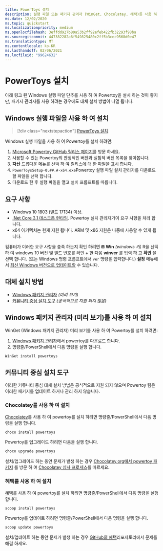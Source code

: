 ```yaml
---
title: PowerToys 설치
description: 실행 파일 또는 패키지 관리자 (WinGet, Chocolatey, 혜택)를 사용 하 여 Windows 10을 사용자 지정 하는 일련의 유틸리티 인 Powertoy을 설치 합니다.
ms.date: 12/02/2020
ms.topic: quickstart
ms.localizationpriority: medium
ms.openlocfilehash: 3effdd927b89a53b2ff92efeb422fb32293f98ba
ms.sourcegitcommit: 447382282a6f549825480c2ff5b3cec9568d0e47
ms.translationtype: MT
ms.contentlocale: ko-KR
ms.lasthandoff: 02/06/2021
ms.locfileid: "99624632"
---
```

# <a name="install-powertoys"></a>PowerToys 설치

아래 링크 된 Windows 실행 파일 단추를 사용 하 여 Powertoy을 설치 하는 것이 좋지만, 패키지 관리자를 사용 하려는 경우에도 대체 설치 방법이 나열 됩니다.

## <a name="install-with-windows-executable-file"></a>Windows 실행 파일을 사용 하 여 설치

> [!div class="nextstepaction"]
> [PowerToys 설치](https://aka.ms/installpowertoys)

Windows 실행 파일을 사용 하 여 Powertoy를 설치 하려면:

1. [Microsoft Powertoy GitHub 릴리스 페이지](https://github.com/microsoft/PowerToys/releases/)를 방문 하세요.
2. 사용할 수 있는 Powertoy의 안정적인 버전과 실험적 버전 목록을 찾아봅니다.
3. **자산** 드롭다운 메뉴를 선택 하 여 릴리스에 대 한 파일을 표시 합니다.
4. `PowerToysSetup-0.##.#-x64.exe`Powertoy 실행 파일 설치 관리자를 다운로드할 파일을 선택 합니다.
5. 다운로드 한 후 실행 파일을 열고 설치 프롬프트를 따릅니다.

## <a name="requirements"></a>요구 사항

- Windows 10 1803 (빌드 17134) 이상.
- [.Net Core 3.1 데스크톱 런타임](https://dotnet.microsoft.com/download/dotnet-core/thank-you/runtime-desktop-3.1.4-windows-x64-installer). Powertoy 설치 관리자가이 요구 사항을 처리 합니다.
- x64 아키텍처는 현재 지원 됩니다. ARM 및 x86 지원은 나중에 사용할 수 있게 됩니다.

컴퓨터가 이러한 요구 사항을 충족 하는지 확인 하려면 **⊞ Win** *(windows 키)* R을 선택 하 여 windows 10 버전 및 빌드 번호를 확인  +  한 다음 **winver** 를 입력 하 고 **확인** 을 선택 합니다. (또는 Windows 명령 프롬프트에서 `ver` 명령을 입력합니다.) **설정** 메뉴에서 [최신 Windows 버전으로 업데이트할](ms-settings:windowsupdate) 수 있습니다.

## <a name="alternative-install-methods"></a>대체 설치 방법

<!--  - **[Windows executable .exe file](#install-with-windows-executable-file)** *(Recommended)* -->
- [Windows 패키지 관리자](#install-with-windows-package-manager-preview) *(미리 보기)*
- [커뮤니티 중심 설치 도구](#community-driven-install-tools) *(공식적으로 지원 되지 않음)*

## <a name="install-with-windows-package-manager-preview"></a>Windows 패키지 관리자 (미리 보기)를 사용 하 여 설치

WinGet (Windows 패키지 관리자) 미리 보기를 사용 하 여 Powertoy를 설치 하려면:

1. [Windows 패키지 관리자](https://github.com/microsoft/winget-cli/releases)에서 powertoy를 다운로드 합니다.
2. 명령줄/PowerShell에서 다음 명령을 실행 합니다.

```powershell
WinGet install powertoys
```

## <a name="community-driven-install-tools"></a>커뮤니티 중심 설치 도구

이러한 커뮤니티 중심 대체 설치 방법은 공식적으로 지원 되지 않으며 Powertoy 팀은 이러한 패키지를 업데이트 하거나 관리 하지 않습니다.

### <a name="install-with-chocolatey"></a>Chocolatey를 사용 하 여 설치

[Chocolatey](https://chocolatey.org/)를 사용 하 여 powertoy를 설치 하려면 명령줄/PowerShell에서 다음 명령을 실행 합니다.

```powershell
choco install powertoys
```

Powertoy를 업그레이드 하려면 다음을 실행 합니다.

```powershell
choco upgrade powertoys
```

설치/업그레이드 하는 동안 문제가 발생 하는 경우 [Chocolatey.org에서 powertoy 패키지](https://chocolatey.org/packages/powertoys) 를 방문 하 여 [Chocolatey 심사 프로세스](https://chocolatey.org/docs/package-triage-process)를 따르세요.

### <a name="install-with-scoop"></a>혜택를 사용 하 여 설치

[혜택](https://scoop.sh/)를 사용 하 여 powertoy를 설치 하려면 명령줄/PowerShell에서 다음 명령을 실행 합니다.

```powershell
scoop install powertoys
```

Powertoy를 업데이트 하려면 명령줄/PowerShell에서 다음 명령을 실행 합니다.

```powershell
scoop update powertoys
```

설치/업데이트 하는 동안 문제가 발생 하는 경우 [GitHub의 혜택](https://github.com/lukesampson/scoop/issues)리포지토리에서 문제를 해결 하세요.
